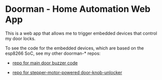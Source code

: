 # Doorman - Home Automation Web App

This is a web app that allows me to trigger embedded devices that control my door locks.

To see the code for the embedded devices, which are based on the esp8266 SoC, see my other doorman-* repos:

* [repo for main door buzzer code](https://github.com/jeremy21212121/doorman-building-arduino)

* [repo for stepper-motor-powered door-knob-unlocker](https://github.com/jeremy21212121/doorman-apartment-arduino)
